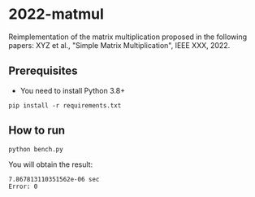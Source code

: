 # 2022-matmul

Reimplementation of the matrix multiplication proposed in the following papers: XYZ et al., "Simple Matrix Multiplication", IEEE XXX, 2022.

## Prerequisites
- You need to install Python 3.8+
```console
pip install -r requirements.txt
```

## How to run
```console
python bench.py
```

You will obtain the result:
```console
7.867813110351562e-06 sec
Error: 0
```
